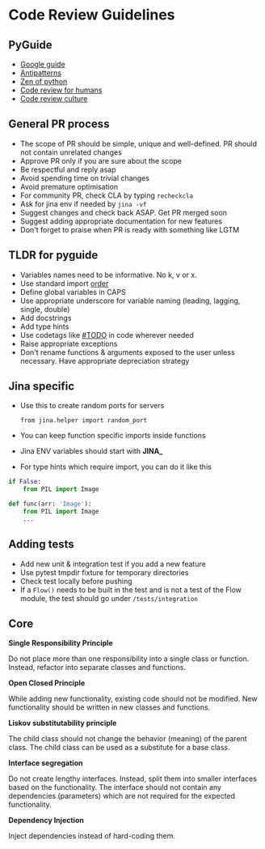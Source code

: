 # Code Review Guidelines  

## PyGuide  

- [Google guide](https://google.github.io/styleguide/pyguide.html)
- [Antipatterns](https://docs.quantifiedcode.com/python-anti-patterns/index.html)
- [Zen of python](https://zen-of-python.info/)
- [Code review for humans](https://phauer.com/2018/code-review-guidelines/)
- [Code review culture](https://www.giladpeleg.com/blog/better-code-review/)

## General PR process  

- The scope of PR should be simple, unique and well-defined. PR should not contain unrelated changes
- Approve PR only if you are sure about the scope
- Be respectful and reply asap
- Avoid spending time on trivial changes
- Avoid premature optimisation
- For community PR, check CLA by typing `recheckcla`
- Ask for jina env if needed by `jina -vf`
- Suggest changes and check back ASAP. Get PR merged soon
- Suggest adding appropriate documentation for new features
- Don't forget to praise when PR is ready with something like LGTM

## TLDR for pyguide  

- Variables names need to be informative. No k, v or x.
- Use standard import [order](https://stackoverflow.com/questions/20762662/whats-the-correct-way-to-sort-python-import-x-and-from-x-import-y-statement)
- Define global variables in CAPS
- Use appropriate underscore for variable naming (leading, lagging, single, double)
- Add docstrings
- Add type hints
- Use codetags like [#TODO](https://www.python.org/dev/peps/pep-0350/#mnemonics) in code wherever needed
- Raise appropriate exceptions
- Don't rename functions & arguments exposed to the user unless necessary. Have appropriate depreciation strategy

## Jina specific  

- Use this to create random ports for servers

    `from jina.helper import random_port`

- You can keep function specific imports inside functions
- Jina ENV variables should start with **JINA_**
- For type hints which require import, you can do it like this

```python
if False:
    from PIL import Image

def func(arr: 'Image'):
    from PIL import Image
    ...
```

## Adding tests  

- Add new unit & integration test if you add a new feature
- Use pytest tmpdir fixture for temporary directories
- Check test locally before pushing
- If a `Flow()` needs to be built in the test and is not a test of the Flow module, the test should go under `/tests/integration`

## Core  

**Single Responsibility Principle**  

Do not place more than one responsibility into a single class or function. Instead, refactor into separate classes and functions.

**Open Closed Principle**  

While adding new functionality, existing code should not be modified. New functionality should be written in new classes and functions.

**Liskov substitutability principle**  

The child class should not change the behavior (meaning) of the parent class. The child class can be used as a substitute for a base class.

**Interface segregation**  

Do not create lengthy interfaces. Instead, split them into smaller interfaces based on the functionality. The interface should not contain any dependencies (parameters) which are not required for the expected functionality.

**Dependency Injection**  

Inject dependencies instead of hard-coding them.